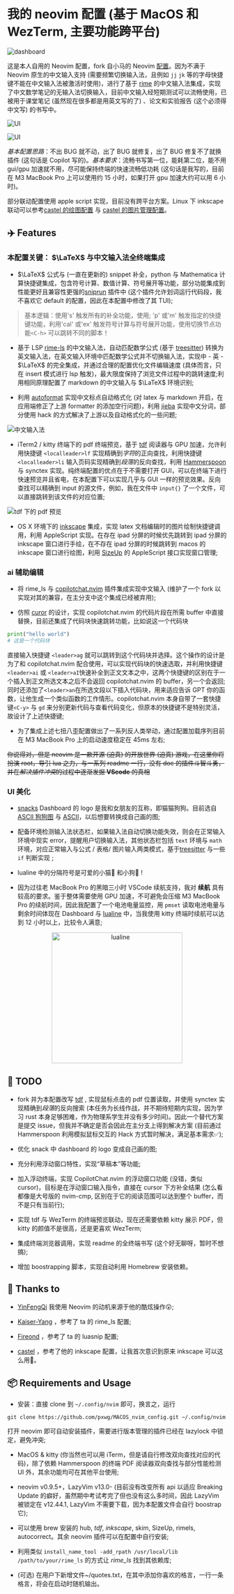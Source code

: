 # 我的 neovim 配置 (基于 MacOS 和 WezTerm, 主要功能跨平台)

![dashboard](./readme_fig/new_dashboard.png)

这是本人自用的 Neovim 配置，fork 自小马的 Neovim [配置](https://github.com/YinFengQi/nvim-config-based-on-lazyvim)。因为不满于 Neovim 原生的中文输入支持 (需要频繁切换输入法，且例如 `jj` `jk` 等的字母快捷键不能在中文输入法被激活时使用)，进行了基于 [rime](https://github.com/rime) 的中文输入法集成，实现了中文数学笔记的无输入法切换输入，目前中文输入经短期测试可以流畅使用，已被用于课堂笔记 (虽然现在很多都是用英文写的了) 、论文和实验报告 (这个必须得中文写) 的书写中。

![UI](./readme_fig/new_workspace.png)

![UI](./readme_fig/new_full_workspace.png)

*基本配置思路*：不出 BUG 就不动，出了 BUG 就修复，出了 BUG 修复不了就换插件 (这句话是 Copilot 写的)。*基本要求*：流畅书写第一位，能耗第二位，能不用 gui/gpu 加速就不用，尽可能保持终端的快速流畅低功耗 (这句话是我写的，目前在 M3 MacBook Pro 上可以使用约 15 小时，如果打开 gpu 加速大约可以用 6 小时)。

部分联动配置使用 apple script 实现，目前没有跨平台方案。Linux 下 inkscape 联动可以参考[castel 的绘图配置](https://github.com/gillescastel/inkscape-figures) 与 [castel 的图片管理配置](https://github.com/gillescastel/inkscape-shortcut-manager)。

## ✈️  Features

### 本配置关键： $\LaTeX$ 与中文输入法全终端集成

* $\LaTeX$ 公式与 (一直在更新的) snippet 补全，python 与 Mathematica 计算快捷键集成，包含符号计算、数值计算、符号展开等功能，部分功能集成到性能更好且兼容性更强的[sniprun](https://github.com/michaelb/sniprun) 插件中 (这个插件允许划词运行代码段，我不喜欢它 default 的配置，因此在本配置中修改了其 TUI);

>基本逻辑：使用's' 触发所有的补全功能，使用; 'p' 或'm' 触发指定的快捷键功能，利用'cal' 或'ex' 触发符号计算与符号展开功能，使用切换节点功能`<C-h>` 可以跳转不同的脚本！

* 基于 LSP [rime-ls](https://github.com/wlh320/rime-ls) 的中文输入法，自动匹配数学公式 (基于 [treesitter](https://github.com/nvim-treesitter/nvim-treesitter)) 转换为英文输入法，在英文输入环境中匹配数学公式并不切换输入法，实现中 - 英 - $\LaTeX$ 的完全集成，并通过合理的配置优化文件编辑速度 (具体而言，只在 insert 模式进行 lsp 触发)，最大限度保持了浏览文件过程中的跳转速度;利用相同原理配置了 markdown 的中文输入与 $\LaTeX$ 环境识别;

* 利用 [autoformat](https://github.com/huacnlee/autocorrect) 实现中文标点自动格式化 (对 latex 与 markdown 开启，在应用端修正了上游 formatter 的添加空行问题)，利用 [jieba](https://github.com/fxsjy/jieba) 实现中文分词，部分使用 hack 的方式解决了上游以及自动格式化的一些问题;

![中文输入法](./readme_fig/cn_input.png)

* iTerm2 / kitty 终端下的 pdf 终端预览，基于 [tdf](https://github.com/itsjunetime/tdf) 阅读器与 GPU 加速，允许利用快捷键 `<localleader>lf` 实现精确到*字符*的正向查找，利用快捷键 `<localleader>li` 输入页码实现精确到*段落*的反向查找，利用 [Hammerspoon](https://www.hammerspoon.org/) 与 synctex 实现。纯终端配置的优点在于不需要打开 GUI，可以在终端下进行快速预览并且省电，在本配置下可以实现几乎与 GUI 一样的预览效果。反向查找可以精确到 input 的源文件，例如，我在文件中 `input{}` 了一个文件，可以直接跳转到该文件的对应位置;

![tdf 下的 pdf 预览](./readme_fig/tdf_latex.png)

* OS X 环境下的 [inkscape](https://inkscape.org/) 集成，实现 latex 文档编辑时的图片绘制快捷键调用，利用 AppleScript 实现。在存在 ipad 分屏的时候优先跳转到 ipad 分屏的 inkscape 窗口进行手绘，在不存在 ipad 分屏的时候跳转到 macos 的 inkscape 窗口进行绘图，利用 [SizeUp](https://www.irradiatedsoftware.com/sizeup/) 的 AppleScript 接口实现窗口管理;

### ai 辅助编辑

* 将 rime_ls 与 [copilotchat.nvim](https://github.com/CopilotC-Nvim/CopilotChat.nvim) 插件集成实现中文输入 (维护了一个 fork 以实现对其的兼容，在主分支中这个集成已经被弃用);

* 仿照 [curor](https://www.cursor.com/) 的设计，实现 copilotchat.nvim 的代码片段在所需 buffer 中直接替换，目前还集成了代码块快速跳转功能，比如说这一个代码块
```python
print("hello world")
# 这是一个代码块
```
直接输入快捷键 `<leader>ag` 就可以跳转到这个代码块并选择。这个操作的设计是为了和 copilotchat.nvim 配合使用，可以实现代码块的快速选取，并利用快捷键 `<leader>ai` 或 `<leader>aI`快速补全到正文文本之中，这两个快捷键的区别在于一个插入到正文所选文本之后不会返回 copilotchat.nvim 的 buffer，另一个会返回;同时还添加了`<leader>an`在所选文段以下插入代码块，用来适应告诉 GPT 你的函数，让他生成一个类似函数的工作情形。copilotchat.nvim 本身自带了一套快捷键`<C-y>` 与 `gd` 来分别更新代码与查看代码变化，但原本的快捷键不是特别灵活，故设计了上述快捷键;

* 为了集成上述七扭八歪配置做出了一系列反人类举动，通过配置加载序列目前在 M3 MacBook Pro 上的启动速度稳定在 45ms 左右;

~~你说得对，但是 neovim 是一款开源 (迫真) 的开放世界 (迫真) 游戏，在这里你将扮演 root，导引 lua 之力，与一系列 readme 一行，没有 doc 的插件斗智斗勇，并在*解决插件冲突*的过程中逐渐发掘 **VScode** 的真相~~

### UI 美化

* [snacks](https://github.com/folke/snacks.nvim) Dashboard 的 logo 是我和女朋友的互称，即猫猫狗狗。目前选自 [ASCII 狗狗图](https://www.asciiart.eu/animals/dogs) 与 [ASCII](https://www.asciiart.eu/animals/cats)，以后想要转换成自己画的图;

* 配备环境检测输入法状态栏，如果输入法自动切换功能失效，则会在正常输入环境中现实 error，提醒用户切换输入法，其他状态栏包括 `text` 环境与 `math` 环境，对应正常输入与公式 / 表格/ 图片输入两类模式，基于[treesitter](https://github.com/nvim-treesitter/nvim-treesitter) 与一些 `if` 判断实现 ;

* lualine 中的分隔符号是可爱的小猫󰄛 和小狗󰩃 !

* 因为过往老 MacBook Pro 的黑暗三小时 VSCode 续航支持，我对 **续航** 具有较高的要求。鉴于整体需要使用 GPU 加速，不可避免会压缩 M3 MacBook Pro 的续航时间，因此我配置了一个电池电量监控，用 `pmset` 读取电池电量与剩余时间体现在 Dashboard 与 [lualine](https://github.com/nvim-lualine/lualine.nvim) 中，当我使用 kitty 终端时续航可以达到 12 小时以上，比较令人满意;

<div style="text-align: center;">
<img src="./readme_fig/lualine.png" alt="lualine" width="300"/>
</div>

## 🤔 TODO

* fork 并为本配置改写 [tdf](https://github.com/itsjunetime/tdf) , 实现鼠标点击的 pdf 位置读取，并使用 synctex 实现精确到*段落*的反向搜索 (本任务为长线作战，并不期待短期内实现，因为学习 rust 本身足够困难，作为物理系学生并没有多少时间)。因此一个替代方案是提交 issue，但我并不确定是否会因此在主分支上得到解决方案 (目前通过 Hammerspoon 利用模拟鼠标交互的 Hack 方式暂时解决，满足基本需求✅);

* 优化 snack 中 dashboard 的 logo 变成自己画的图;

* 充分利用浮动窗口特性，实现“草稿本”等功能;

* 加入浮动终端，实现 CopilotChat.nvim 的浮动窗口功能 (没错，类似 cursor)，目标是在浮动窗口输入指令，直接在 cursor 下方补全结果 (怎么看都像是大号版的 nvim-cmp, 区别在于它的阅读范围可以达到整个 buffer，而不是只有当前行);

* 实现 tdf 与 WezTerm 的终端预览联动，现在还需要依赖 kitty 展示 PDF，但 kitty 的颜值不是很高，还是更喜欢 WezTerm;

* 集成终端浏览器调用，实现 readme 的全终端书写 (这个好无聊呀，暂时不想搞);

* 增加 boostrapping 脚本，实现自动利用 Homebrew 安装依赖。

## 🤝 Thanks to

* [YinFengQi](https://github.com/YinFengQi) 我使用 Neovim 的动机来源于他的酷炫操作😲;

* [Kaiser-Yang](https://github.com/Kaiser-Yang) ，参考了 ta 的 rime_ls 配置;

* [Fireond](https://github.com/Fireond) ，参考了 ta 的 luasnip 配置;

* [castel](https://github.com/gillescastel) ，参考了他的 inkscape 配置，让我首次意识到原来 inkscape 可以这么用🤯。

## 📦 Requirements and Usage

* 安装：直接 clone 到 `~/.config/nvim` 即可，换言之，运行
```shell
git clone https://github.com/pxwg/MACOS_nvim_config.git ~/.config/nvim
```
打开 neovim 即可自动安装插件，需要进行版本管理的插件已经在 lazylock 中锁定，避免冲突;

* MacOS & kitty (你当然也可以用 iTerm，但是请自行修改双向查找对应的代码)，除了依赖 Hammerspoon 的终端 PDF 阅读器双向查找与部分性能检测 UI 外，其余功能均可在其他平台使用;

* neovim v0.9.5+，LazyVim v13.0- (目前没有改变所有 api 以适应 Breaking Update 的癖好，虽然期中考试考完了但也没有这么多时间，因此 LazyVim 被锁定在 v12.44.1, LazyVim 不需要下载，因为本配置文件会自行 boostrap 它);

* 可以使用 brew 安装的 hub, *tdf*, *inkscape*, skim, SizeUp, rimels, autocorrect。其余 neovim 插件可以在配置中自行安装;

* 利用类似 `install_name_tool -add_rpath /usr/local/lib /path/to/your/rime_ls` 的方式让 *rime_ls* 找到其依赖库; 

* (可选) 在用户下新增文件~/quotes.txt，在其中添加你喜欢的格言，一行一条格言，将会在启动时随机输出。
